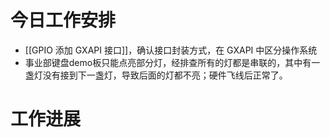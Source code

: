



# 今日工作安排
- [[GPIO 添加 GXAPI 接口]]，确认接口封装方式，在 GXAPI 中区分操作系统
- 事业部键盘demo板只能点亮部分灯，经排查所有的灯都是串联的，其中有一盏灯没有接到下一盏灯，导致后面的灯都不亮；硬件飞线后正常了。


# 工作进展




